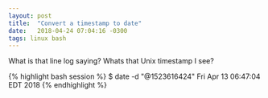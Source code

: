 ```yaml
---
layout: post
title:  "Convert a timestamp to date"
date:   2018-04-24 07:04:16 -0300
tags: linux bash 
---
```

What is that line log saying? Whats that Unix timestamp I see?

{% highlight bash session %}
$ date -d "@1523616424"
Fri Apr 13 06:47:04 EDT 2018
{% endhighlight %}
